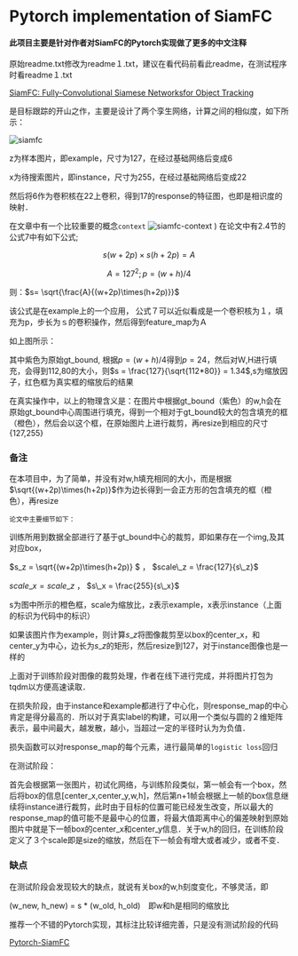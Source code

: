 # Pytorch implementation of SiamFC

####  此项目主要是针对作者对SiamFC的Pytorch实现做了更多的中文注释

原始readme.txt修改为readme１.txt，建议在看代码前看此readme，在测试程序时看readme１.txt

[SiamFC: Fully-Convolutional Siamese Networksfor Object Tracking](https://arxiv.org/pdf/1606.09549.pdf)

是目标跟踪的开山之作，主要是设计了两个孪生网络，计算之间的相似度，如下所示：

![siamfc](https://raw.githubusercontent.com/fengchengAI/Pictures/master/siamfc.png)

z为样本图片，即example，尺寸为127，在经过基础网络后变成6	

x为待搜索图片，即instance，尺寸为255，在经过基础网络后变成22

然后将6作为卷积核在22上卷积，得到17的response的特征图，也即是相识度的映射．



在文章中有一个比较重要的概念`context`
![siamfc-context](https://raw.githubusercontent.com/fengchengAI/Pictures/master/siamfc-context.png)
)
在论文中有2.4节的公式7中有如下公式;  

$$s(w+2p)\times s(h+2p) = A  \tag{7}$$

$$A = 127^2;	p = (w+h)/4$$

则：$s= \sqrt{\frac{A}{(w+2p)\times(h+2p)}}$

该公式是在example上的一个应用，	公式７可以近似看成是一个卷积核为１，填充为p，步长为ｓ的卷积操作，然后得到feature_map为Ａ

如上图所示：

其中紫色为原始gt_bound, 根据$p = (w+h)/4$得到$p=24$，然后对Ｗ,H进行填充，会得到112,80的大小，则$s = \frac{127}{\sqrt{112*80}} = 1.34$,s为缩放因子，红色框为真实框的缩放后的结果

在真实操作中，以上的物理含义是：在图片中根据gt_bound（紫色）的w,h会在原始gt_bound中心周围进行填充，得到一个相对于gt_bound较大的包含填充的框（橙色），然后会以这个框，在原始图片上进行裁剪，再resize到相应的尺寸{127,255}

### 备注

在本项目中，为了简单，并没有对w,h填充相同的大小，而是根据$\sqrt{(w+2p)\times(h+2p)}$作为边长得到一会正方形的包含填充的框（橙色），再resize

`论文中主要细节如下：`

训练所用到数据全部进行了基于gt_bound中心的裁剪，即如果存在一个img,及其对应box，

$s\_z = \sqrt{(w+2p)\times(h+2p)}	$     ，    $scale\_z = \frac{127}{s\_z}$    

$scale\_x = scale\_z$  ，  $s\_x = \frac{255}{s\_x}$　　　

s为图中所示的橙色框，scale为缩放比，z表示example，x表示instance（上面的标识为代码中的标识）

如果该图片作为example，则计算$s\_z$将图像裁剪至以box的center_x，和center_y为中心，边长为$s\_z$的矩形，然后resize到127，对于instance图像也是一样的

上面对于训练阶段对图像的裁剪处理，作者在线下进行完成，并将图片打包为tqdm以方便高速读取．

在损失阶段，由于instance和example都进行了中心化，则response_map的中心肯定是得分最高的．所以对于真实label的构建，可以用一个类似与圆的２维矩阵表示，最中间最大，越发散，越小，当超过一定的半径时认为为负值．

损失函数可以对response_map的每个元素，进行最简单的`logistic loss`回归

在测试阶段：

首先会根据第一张图片，初试化网络，与训练阶段类似，第一帧会有一个box，然后将box的信息[center_x,center_y,w,h]，然后第n+1帧会根据上一帧的box信息继续将instance进行裁剪，此时由于目标的位置可能已经发生改变，所以最大的response_map的值可能不是最中心的位置，将最大值距离中心的偏差映射到原始图片中就是下一帧box的center_x和center_y信息．关于w,h的回归，在训练阶段定义了３个scale即是size的缩放，然后在下一帧会有增大或者减少，或者不变．

### 缺点

在测试阶段会发现较大的缺点，就说有关box的w,h刻度变化，不够灵活，即

(w_new, h_new) = s * (w_old, h_old)　即w和h是相同的缩放比



推荐一个不错的Pytorch实现，其标注比较详细完善，只是没有测试阶段的代码

[Pytorch-SiamFC](https://github.com/rafellerc/Pytorch-SiamFC)